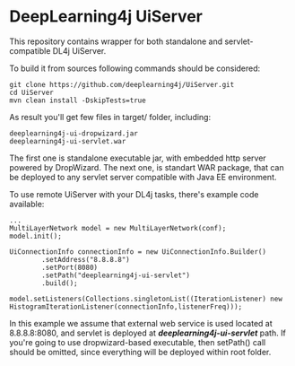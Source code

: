 # DeepLearning4j UiServer

This repository contains wrapper for both standalone and servlet-compatible DL4j UiServer.

To build it from sources following commands should be considered:
```
git clone https://github.com/deeplearning4j/UiServer.git
cd UiServer
mvn clean install -DskipTests=true
```

As result you'll get few files in target/ folder, including:
```
deeplearning4j-ui-dropwizard.jar
deeplearning4j-ui-servlet.war
```

The first one is standalone executable jar, with embedded http server powered by DropWizard.
The next one, is standart WAR package, that can be deployed to any servlet server compatible with Java EE environment.


To use remote UiServer with your DL4j tasks, there's example code available:
```
...
MultiLayerNetwork model = new MultiLayerNetwork(conf);
model.init();

UiConnectionInfo connectionInfo = new UiConnectionInfo.Builder()
        .setAddress("8.8.8.8")
        .setPort(8080)
        .setPath("deeplearning4j-ui-servlet")
        .build();

model.setListeners(Collections.singletonList((IterationListener) new HistogramIterationListener(connectionInfo,listenerFreq)));
```

In this example we assume that external web service is used located at 8.8.8.8:8080, and servlet is deployed at ***deeplearning4j-ui-servlet*** path.
If you're going to use dropwizard-based executable, then setPath() call should be omitted, since everything will be deployed within root folder.
